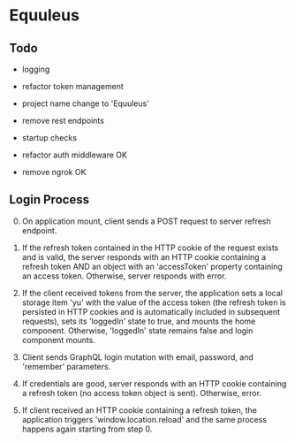 # Equuleus

## Todo

- logging
- refactor token management
- project name change to 'Equuleus'
- remove rest endpoints
- startup checks

- refactor auth middleware OK
- remove ngrok OK

## Login Process

0. On application mount, client sends a POST request to server refresh endpoint.

1. If the refresh token contained in the HTTP cookie of the request exists and
is valid, the server responds with an HTTP cookie containing a refresh token AND
an object with an 'accessToken' property containing an access token.  Otherwise,
server responds with error.

2. If the client received tokens from the server, the application sets a local
storage item 'yu' with the value of the access token (the refresh token is
persisted in HTTP cookies and is automatically included in subsequent requests),
sets its 'loggedIn' state to true, and mounts the home component.  Otherwise,
'loggedIn' state remains false and login component mounts.

3. Client sends GraphQL login mutation with email, password, and 'remember'
parameters.

4. If credentials are good, server responds with an HTTP cookie containing a
refresh token (no access token object is sent). Otherwise, error.

5. If client received an HTTP cookie containing a refresh token, the application
triggers 'window.location.reload' and the same process happens again starting
from step 0.
